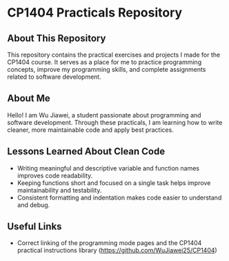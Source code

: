 # CP1404 Practicals Repository

## About This Repository
This repository contains the practical exercises and projects I made for the CP1404 course. It serves as a place for me to practice programming concepts, improve my programming skills, and complete assignments related to software development.

## About Me
Hello! I am Wu Jiawei, a student passionate about programming and software development. Through these practicals, I am learning how to write cleaner, more maintainable code and apply best practices.

## Lessons Learned About Clean Code
- Writing meaningful and descriptive variable and function names improves code readability.
- Keeping functions short and focused on a single task helps improve maintainability and testability.
- Consistent formatting and indentation makes code easier to understand and debug.

## Useful Links
- Correct linking of the programming mode pages and the CP1404 practical instructions library (https://github.com/WuJiawei25/CP1404)